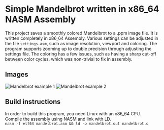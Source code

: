# Simple Mandelbrot written in x86_64 NASM Assembly
This project saves a smoothly colored Mandelbrot to a .ppm image file. It is written completely in x86_64 Assembly. Various settings can be adjusted in the file `settings.asm`, such as image resolution, viewport and coloring.
The program supports zooming up to double precision through adjusting the settings file. The coloring has a few issues, such as having a sharp cut-off between color cycles, which was non-trivial to fix in assembly.

## Images
![Mandelbrot example 1](https://i.ibb.co/jV77QHV/example1.png)
![Mandelbrot example 2](https://i.ibb.co/F638MHk/example2.png)

## Build instructions
In order to build this program, you need Linux with an x86_64 CPU.  
Compile the assembly using NASM and link with LD.  
`nasm -f elf64 mandelbrot.asm && ld -o mandelbrot.out mandelbrot.o`
